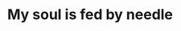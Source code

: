 ---
title: My soul is fed by needle
description: >-
  Live life with passion and show your passion to the world!


  Do you enjoy sewing or quilting or knitting? Or do you know someone who makes
  amazing work of art? Get them a t-shirt to show of their passion! Or treat
  yourself to show of your passion of sewing, quilting or knitting.
image: /img/my-soul-is-fed-by-needle.jpg
design_type: Product
---